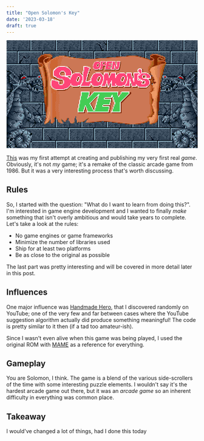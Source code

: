 ```yaml
---
title: "Open Solomon's Key"
date: '2023-03-18'
draft: true
---
```


![Open Solomon's Key title](images/osk-title.png)

[This](https://mdodis.itch.io/open-solomons-key) was my first attempt at creating and publishing my very first real *game*. Obviously, it's not *my* game; it's a remake of the classic arcade game from 1986. But it was a very interesting process that's worth discussing.

## Rules
So, I started with the question: "What do I want to learn from doing this?". I'm interested in game engine development and I wanted to finally *make* something that isn't overly ambitious and would take years to complete. Let's take a look at the rules:

- No game engines or game frameworks
- Minimize the number of libraries used
- Ship for at least two platforms
- Be as close to the original as possible

The last part was pretty interesting and will be covered in more detail later in this post.

## Influences
One major influence was [Handmade Hero](https://handmadehero.org/), that I discovered randomly on YouTube; one of the very few and far between cases where the YouTube suggestion algorithm actually did produce something meaningful! The code is pretty similar to it then (if a tad too amateur-ish).

Since I wasn't even alive when this game was being played, I used the original ROM with [MAME](https://www.mamedev.org/) as a reference for everything.

## Gameplay

You are Solomon, I think. The game is a blend of the various side-scrollers of the time with some interesting puzzle elements. I wouldn't say it's the hardest arcade game out there, but it was an *arcade game* so an inherent difficulty in everything was common place.

## Takeaway

I would've changed a lot of things, had I done this today
